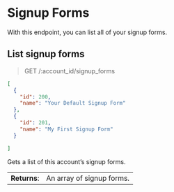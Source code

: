 # Signup Forms

With this endpoint, you can list all of your signup forms.

## List signup forms

> GET /:account_id/signup_forms

```json
[
  {
    "id": 200,
    "name": "Your Default Signup Form"
  },
  {
    "id": 201,
    "name": "My First Signup Form"
  }

]
```

Gets a list of this account’s signup forms.

|   |   |
|---|---|
| **Returns**: | An array of signup forms.